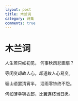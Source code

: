 ```yaml
---
layout: post
title: 木兰词
category: 诗集
comments: true
---
```



# 木兰词

人生若只如初见， 何事秋风悲画扇？

等闲变却故人心，却道故人心易变。

骊山语罢清宵半， 泪雨零铃终不怨。

何如薄幸锦衣郎，比翼连枝当日愿。